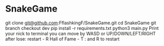 # SnakeGame

git clone git@github.com:FflashkingF/SnakeGame.git
cd SnakeGame
git branch checkout dev
pip install -r requirements.txt
python3 main.py 
Print your nick to terminal
you can move by WASD or UP/DOWN/LEFT/RIGHT
after lose:
  restart - R
  Hall of Fame - T : and R to restart